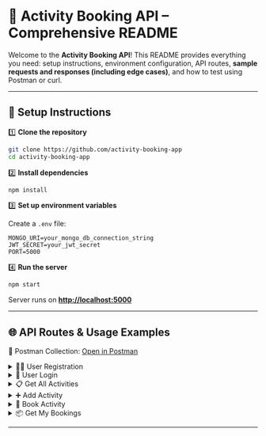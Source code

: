 # 📖 **Activity Booking API – Comprehensive README**

Welcome to the **Activity Booking API**! This README provides everything you need: setup instructions, environment configuration, API routes, **sample requests and responses (including edge cases)**, and how to test using Postman or curl.

---

## 🚀 **Setup Instructions**

1️⃣ **Clone the repository**

```bash
git clone https://github.com/activity-booking-app
cd activity-booking-app
```

2️⃣ **Install dependencies**

```bash
npm install
```

3️⃣ **Set up environment variables**

Create a `.env` file:

```env
MONGO_URI=your_mongo_db_connection_string
JWT_SECRET=your_jwt_secret
PORT=5000
```

4️⃣ **Run the server**

```bash
npm start
```

Server runs on **[http://localhost:5000](http://localhost:5000)**

---

## 🌐 **API Routes & Usage Examples**

🔗 Postman Collection: [Open in Postman](https://elements.getpostman.com/redirect?entityId=24091633-c30f9593-c95f-4cae-8054-7d8c055c0bca&entityType=collection)

<details>
<summary>🧑‍💻 User Registration</summary>

**POST** `/api/users/register`

✅ **Request:**

```json
{
  "name": "John Doe",
  "email": "john@example.com",
  "phone": "1234567890",
  "password": "securePass123"
}
```

🟢 **201 Created:**

```json
{
  "success": true,
  "message": "User registered successfully"
}
```

🔴 **400 Missing Fields:**

```json
{
  "success": false,
  "message": "Missing fields: email, password"
}
```

🔴 **400 Email Exists:**

```json
{
  "success": false,
  "message": "Email already exists"
}
```

🔴 **500 Server Error:**

```json
{
  "success": false,
  "message": "Internal server error"
}
```

</details>

<details>
<summary>🔑 User Login</summary>

**POST** `/api/users/login`

✅ **Request:**

```json
{
  "email": "john@example.com",
  "password": "securePass123"
}
```

🟢 **200 OK:**

```json
{
  "success": true,
  "message": "Login successful",
  "data": {
    "token": "<JWT token>"
  }
}
```

🔴 **400 Missing Fields:**

```json
{
  "success": false,
  "message": "Missing fields: email"
}
```

🔴 **404 User Not Found:**

```json
{
  "success": false,
  "message": "User not found"
}
```

🔴 **400 Invalid Credentials:**

```json
{
  "success": false,
  "message": "Invalid credentials"
}
```

🔴 **500 Server Error:**

```json
{
  "success": false,
  "message": "Internal server error"
}
```

</details>

<details>
<summary>📋 Get All Activities</summary>

**GET** `/api/activities`

🟢 **200 OK:**

```json
{
  "success": true,
  "message": "Activities retrieved successfully",
  "data": [
    {
      "_id": "activityId1",
      "title": "Yoga Class",
      "description": "Morning yoga session",
      "location": "Park Center",
      "dateTime": "2025-05-10T08:00:00Z"
    },
    {
      "_id": "activityId2",
      "title": "Art Workshop",
      "description": "Beginner painting class",
      "location": "Community Hall",
      "dateTime": "2025-05-11T14:00:00Z"
    }
  ]
}
```

🔴 **500 Server Error:**

```json
{
  "success": false,
  "message": "Internal server error"
}
```

</details>

<details>
<summary>➕ Add Activity</summary>

**POST** `/api/activities/add`

Headers: `Authorization: Bearer <JWT token>`

✅ **Request:**

```json
{
  "title": "Cooking Class",
  "description": "Italian pasta making",
  "location": "Kitchen Studio",
  "dateTime": "2025-05-15T18:00:00Z"
}
```

🟢 **201 Created:**

```json
{
  "success": true,
  "message": "Activity successfully added",
  "data": {
    "activityId": "newActivityId"
  }
}
```

🔴 **400 Missing Fields:**

```json
{
  "success": false,
  "message": "Missing fields: title, description"
}
```

🔴 **401 Unauthorized:**

```json
{
  "success": false,
  "message": "No token, authorization denied"
}
```

🔴 **500 Server Error:**

```json
{
  "success": false,
  "message": "Internal server error"
}
```

</details>

<details>
<summary>📅 Book Activity</summary>

**POST** `/api/activities/book`

Headers: `Authorization: Bearer <JWT token>`

✅ **Request:**

```json
{
  "activityId": "activityId1"
}
```

🟢 **200 OK:**

```json
{
  "success": true,
  "message": "Activity booked successfully"
}
```

🔴 **400 Missing Field:**

```json
{
  "success": false,
  "message": "Missing field: activityId"
}
```

🔴 **404 Activity Not Found:**

```json
{
  "success": false,
  "message": "Activity not found"
}
```

🔴 **401 Unauthorized:**

```json
{
  "success": false,
  "message": "No token, authorization denied"
}
```

🔴 **500 Server Error:**

```json
{
  "success": false,
  "message": "Internal server error"
}
```

</details>

<details>
<summary>📦 Get My Bookings</summary>

**GET** `/api/activities/my-bookings`

Headers: `Authorization: Bearer <JWT token>`

🟢 **200 OK:**

```json
{
  "success": true,
  "message": "User bookings retrieved successfully",
  "data": [
    {
      "_id": "activityId1",
      "title": "Yoga Class",
      "description": "Morning yoga session",
      "location": "Park Center",
      "dateTime": "2025-05-10T08:00:00Z",
      "bookings": [
        { "userId": "userId123" }
      ]
    }
  ]
}
```

🔴 **401 Unauthorized:**

```json
{
  "success": false,
  "message": "No token, authorization denied"
}
```

🔴 **500 Server Error:**

```json
{
  "success": false,
  "message": "Internal server error"
}
```

</details>

---
